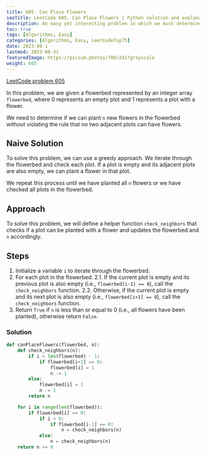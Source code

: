 ```yaml
---
title: 605. Can Place Flowers
seoTitle: LeetCode 605. Can Place Flowers | Python solution and explanation
description: An easy yet interesting problem in which we must determine whether we can plant a certain number of flowers in a flowerbed without violating the no-adjacent-flowers rule.
toc: true
tags: [Algorithms, Easy]
categories: [Algorithms, Easy, LeetCodeTop75]
date: 2023-08-1
lastmod: 2023-08-31
featuredImage: https://picsum.photos/700/241?grayscale
weight: 605
---
```


[LeetCode problem 605](https://leetcode.com/problems/can-place-flowers/)

In this problem, we are given a flowerbed represented by an integer array `flowerbed`, where 0 represents an empty plot and 1 represents a plot with a flower.

We need to determine if we can plant `n` new flowers in the flowerbed without violating the rule that no two adjacent plots can have flowers.

## Naive Solution

To solve this problem, we can use a greedy approach. We iterate through the flowerbed and check each plot. If a plot is empty and its adjacent plots are also empty, we can plant a flower in that plot.

We repeat this process until we have planted all `n` flowers or we have checked all plots in the flowerbed.

## Approach

To solve this problem, we will define a helper function `check_neighbors` that checks if a plot can be planted with a flower and updates the flowerbed and `n` accordingly.

## Steps

1. Initialize a variable `i` to iterate through the flowerbed.
2. For each plot in the flowerbed:
   2.1. If the current plot is empty and its previous plot is also empty (i.e., `flowerbed[i-1] == 0`), call the `check_neighbors` function.
   2.2. Otherwise, if the current plot is empty and its next plot is also empty (i.e., `flowerbed[i+1] == 0`), call the `check_neighbors` function.
3. Return `True` if `n` is less than or equal to 0 (i.e., all flowers have been planted), otherwise return `False`.

### Solution

```python
def canPlaceFlowers(flowerbed, n):
    def check_neighbors(n):
        if i < len(flowerbed) - 1:
            if flowerbed[i+1] == 0:
                flowerbed[i] = 1
                n -= 1
        else:
            flowerbed[i] = 1
            n -= 1
        return n

    for i in range(len(flowerbed)):
        if flowerbed[i] == 0:
            if i > 0:
                if flowerbed[i-1] == 0:
                    n = check_neighbors(n)
            else:
                n = check_neighbors(n)
    return n <= 0
```
